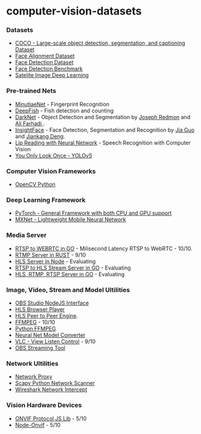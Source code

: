 # computer-vision-datasets

### Datasets
- [COCO - Large-scale object detection, segmentation, and captioning Dataset](https://github.com/pdollar/coco)
- [Face Alignment Dataset](http://vis-www.cs.umass.edu/fddb/)
- [Face Detection Dataset](http://www.cbsr.ia.ac.cn/faceevaluation/index.html)
- [Face Detection Benchmark](http://shuoyang1213.me/WIDERFACE/)
- [Satelite Image Deep Learning](https://github.com/robmarkcole/satellite-image-deep-learning)

### Pre-trained Nets
- [MinutiaeNet](https://github.com/luannd/MinutiaeNet) - Fingerprint Recognition
- [DeepFish](https://github.com/alzayats/DeepFish) - Fish detection and counting
- [DarkNet](https://github.com/pjreddie/darknet) - Object Detection and Segmentation by [Joseph Redmon](https://pjreddie.com/) and [Ali Farhadi
](https://homes.cs.washington.edu/~ali/index.html).
- [InsightFace](https://github.com/deepinsight/insightface) - Face Detection, Segmentation and Recognition by [Jia Guo](goujia@gmail.com) and [Jiankang Deng](https://jiankangdeng.github.io/). 
- [Lip Reading with Neural Network](https://github.com/astorfi/lip-reading-deeplearning) - Speech Recognition with Computer Vision
- [You Only Look Once - YOLOv5](https://github.com/ultralytics/yolov5)

### Computer Vision Frameworks
- [OpenCV Python](https://github.com/opencv/opencv-python)

### Deep Learning Framework 
- [PyTorch - General Framework with both CPU and GPU support](https://github.com/pytorch/pytorch)
- [MXNet - Lightweight Mobile Neural Network](https://github.com/apache/incubator-mxnet)

### Media Server 
- [RTSP to WEBRTC in GO](https://github.com/deepch/RTSPtoWebRTC) - Milisecond Latency RTSP to WebRTC - 10/10.   
- [RTMP Server in RUST](https://github.com/harlanc/xiu) - 9/10
- [HLS Server in Node](https://github.com/t-mullen/hls-server) - Evaluating
- [RTSP to HLS Stream Server in GO](https://github.com/Roverr/rtsp-stream) - Evaluating
- [HLS, RTMP, RTSP Server in GO](https://github.com/aler9/rtsp-simple-server) - Evaluating

### Image, Video, Stream and Model Ultilities
- [OBS Studio NodeJS Interface](https://github.com/stream-labs/obs-studio-node)
- [HLS Browser Player](https://github.com/video-dev/hls.js/)
- [HLS Peer to Peer Engine](https://github.com/cdnbye/hlsjs-p2p-engine).   
- [FFMPEG](https://ffmpeg.org/) - 10/10
- [Python FFMPEG](https://github.com/kkroening/ffmpeg-python)
- [Neural Net Model Converter](https://github.com/onnx/onnx)
- [VLC - View Listen Control](https://github.com/videolan/vlc) - 9/10
- [OBS Streaming Tool](https://github.com/obsproject/obs-studio)

### Network Ultilities
- [Network Proxy](https://github.com/mitmproxy/mitmproxy)
- [Scapy Python Network Scanner](https://github.com/secdev/scapy/)
- [Wireshark Network Intercept](https://github.com/wireshark/wireshark)

### Vision Hardware Devices
- [ONVIF Protocol JS Lib](https://github.com/agsh/onvif) - 5/10
- [Node-Onvif](https://github.com/futomi/node-onvif) - 5/10
